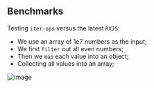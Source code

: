 Benchmarks
----------

Testing `iter-ops` versus the latest `RXJS`:

* We use an array of 1e7 numbers as the input;
* We first `filter` out all even numbers;
* Then we `map` each value into an object;
* Collecting all values into an array;

![image](https://user-images.githubusercontent.com/5108906/144763096-9de43082-fd56-45f7-bdc0-98968eaddb27.png)
